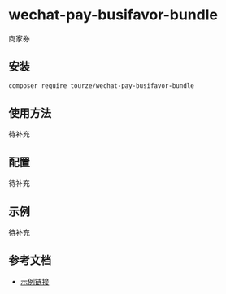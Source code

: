 # wechat-pay-busifavor-bundle

商家券

## 安装

```bash
composer require tourze/wechat-pay-busifavor-bundle
```

## 使用方法

待补充

## 配置

待补充

## 示例

待补充

## 参考文档

- [示例链接](https://example.com)
